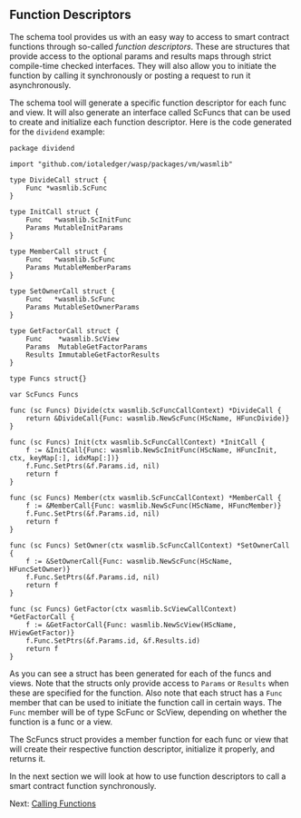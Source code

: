 ## Function Descriptors

The schema tool provides us with an easy way to access to smart contract functions through
so-called _function descriptors_. These are structures that provide access to the optional
params and results maps through strict compile-time checked interfaces. They will also
allow you to initiate the function by calling it synchronously or posting a request to run
it asynchronously.

The schema tool will generate a specific function descriptor for each func and view. It
will also generate an interface called ScFuncs that can be used to create and initialize
each function descriptor. Here is the code generated for the `dividend`
example:

```golang
package dividend

import "github.com/iotaledger/wasp/packages/vm/wasmlib"

type DivideCall struct {
	Func *wasmlib.ScFunc
}

type InitCall struct {
	Func   *wasmlib.ScInitFunc
	Params MutableInitParams
}

type MemberCall struct {
	Func   *wasmlib.ScFunc
	Params MutableMemberParams
}

type SetOwnerCall struct {
	Func   *wasmlib.ScFunc
	Params MutableSetOwnerParams
}

type GetFactorCall struct {
	Func    *wasmlib.ScView
	Params  MutableGetFactorParams
	Results ImmutableGetFactorResults
}

type Funcs struct{}

var ScFuncs Funcs

func (sc Funcs) Divide(ctx wasmlib.ScFuncCallContext) *DivideCall {
	return &DivideCall{Func: wasmlib.NewScFunc(HScName, HFuncDivide)}
}

func (sc Funcs) Init(ctx wasmlib.ScFuncCallContext) *InitCall {
	f := &InitCall{Func: wasmlib.NewScInitFunc(HScName, HFuncInit, ctx, keyMap[:], idxMap[:])}
	f.Func.SetPtrs(&f.Params.id, nil)
	return f
}

func (sc Funcs) Member(ctx wasmlib.ScFuncCallContext) *MemberCall {
	f := &MemberCall{Func: wasmlib.NewScFunc(HScName, HFuncMember)}
	f.Func.SetPtrs(&f.Params.id, nil)
	return f
}

func (sc Funcs) SetOwner(ctx wasmlib.ScFuncCallContext) *SetOwnerCall {
	f := &SetOwnerCall{Func: wasmlib.NewScFunc(HScName, HFuncSetOwner)}
	f.Func.SetPtrs(&f.Params.id, nil)
	return f
}

func (sc Funcs) GetFactor(ctx wasmlib.ScViewCallContext) *GetFactorCall {
	f := &GetFactorCall{Func: wasmlib.NewScView(HScName, HViewGetFactor)}
	f.Func.SetPtrs(&f.Params.id, &f.Results.id)
	return f
}
```

As you can see a struct has been generated for each of the funcs and views. Note that the
structs only provide access to `Params` or `Results` when these are specified for the
function. Also note that each struct has a `Func` member that can be used to initiate the
function call in certain ways. The `Func` member will be of type ScFunc or ScView,
depending on whether the function is a func or a view.

The ScFuncs struct provides a member function for each func or view that will create their
respective function descriptor, initialize it properly, and returns it.

In the next section we will look at how to use function descriptors to call a smart
contract function synchronously.

Next: [Calling Functions](call.md)

